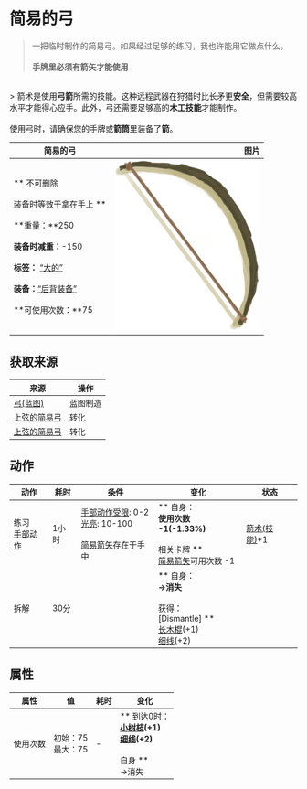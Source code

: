 # 简易的弓  
> 一把临时制作的简易弓。如果经过足够的练习，我也许能用它做点什么。<br><br><b>手牌里必须有箭矢才能使用</b>  
<br>  
> 箭术是使用<b>弓箭</b>所需的技能。这种远程武器在狩猎时比长矛更<b>安全</b>，但需要较高水平才能得心应手。此外，弓还需要足够高的<b>木工技能</b>才能制作。<br><br>使用弓时，请确保您的手牌或<b>箭筒</b>里装备了<b>箭</b>。  
  
  简易的弓  |   图片   
 ----  |  ----:   
 ** 不可删除 **<br><br>** 装备时等效于拿在手上 **<br><br>**重量：**250<br><br>**装备时减重：**-150<br><br>**标签：**	[“大的”](tag_Large.md)<br><br>**装备：**[“后背装备”](eTag_Backpack.md)<br><br>**可使用次数：**75  |  <img decoding="async" src="Sprite/Bow.png" href="a.md" style="max-width:300px;max-height:300px;">   
  
## 获取来源  
来源  |  操作  
----  |  ----  
[弓(蓝图)](Bp_Bow.md)  |  蓝图制造  
[上弦的简易弓](BowRustic_Copper.md)  |  转化  
[上弦的简易弓](BowRustic_Simple.md)  |  转化  
## 动作  
动作  |  耗时  |  条件  |  变化  |  状态  
----  |  ----  |  ----  |  ----  |  ----  
练习<br>[手部动作](HandAction.md)  |  1小时  |  [手部动作受限](ModifierHand.md): 0-2<br>[光亮](Light.md): 10-100<br><br>[简易箭矢](ArrowSimple.md)存在于手中  |  ** 自身：**<br>使用次数  -1(-1.33%)<br><br>** 相关卡牌 **<br>[简易箭矢](ArrowSimple.md)可用次数  -1  |  [箭术(技能)](Skill_Archery.md)+1  
拆解<br>  |  30分  |    |  ** 自身：**<br>→消失<br><br>** 获得： **<br>** [Dismantle]  **<br>  [长木棍](StickLong.md)(+1)<br>  [细线](CordFiber.md)(+2)<br>  |    
## 属性   
属性  |  值  |  耗时  |  变化  
----  |  ----  |  ----  |  ----  
使用次数  |  初始：75<br>最大：75  |  -  |  ** 到达0时： **<br>  [小树枝](Sticks.md)(+1)<br>  [细线](CordFiber.md)(+2)<br><br>** 自身 **<br>→消失  


<script>document.title="简易的弓 - 卡牌生存百科 Card Survival Wiki";</script>